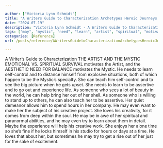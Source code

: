```yaml
---

author: ["Victoria Lynn Schmidt"]
title: "A Writers Guide to Characterization Archetypes Heroic Journeys and Other Elements of Dynamic Character Development - part0010_split_057.html"
date: "2024-07-19"
description: "Victoria Lynn Schmidt - A Writers Guide to Characterization Archetypes Heroic Journeys and Other Elements of Dynamic Character Development"
tags: ["may", "mystic", "need", "learn", "artist", "spiritual", "motivates", "teach", "see", "get", "assertive", "experience", "someone", "help", "hour", "even", "creative", "love", "try", "time", "writer", "guide", "characterization", "emotional", "v"]
categories: [Reference]
url: /posts/reference/AWritersGuidetoCharacterizationArchetypesHeroicJourneysandOtherElementsofDynamicCharacterDevelopment-part0010split057html

---
```



A Writer’s Guide to Characterization
 THE ARTIST AND THE MYSTIC
EMOTIONAL VS. SPIRITUAL
SURVIVAL motivates the Artist, and the AESTHETIC NEED FOR BALANCE motivates the Mystic. He needs to learn self-control and to distance himself from explosive situations, both of which happen to be the Mystic’s specialty. She can teach him self-control and to see the big picture when he gets upset.
She needs to learn to be assertive and to go out and experience life. As someone who sees a lot of beauty in the world, he can help bring her out of her shell. As someone who is willing to stand up to others, he can also teach her to be assertive.
Her quiet demeanor allows him to spend hours in her company. He may even want to make her the subject of his creative project.
She loves his creativity, for it comes from deep within the soul.
He may be in awe of her spiritual and paranormal abilities, and he may even try to learn about them in detail. Maybe the experience will help his creative work.
She enjoys her alone time so she’s fine if he locks himself in his studio for hours or days at a time. He loves that about her, but sometimes he may try to get a rise out of her just for the sake of excitement.
